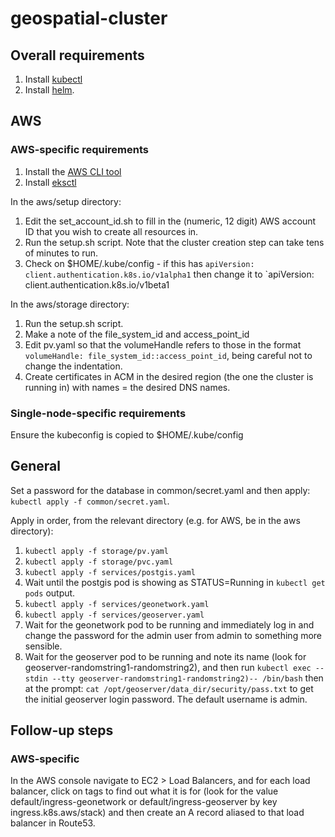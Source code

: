 # geospatial-cluster
## Overall requirements
1. Install [kubectl](https://kubernetes.io/docs/tasks/tools/)
2. Install [helm](https://helm.sh/docs/intro/install/#through-package-managers).
## AWS
### AWS-specific requirements
1. Install the [AWS CLI tool](https://docs.aws.amazon.com/cli/latest/userguide/getting-started-install.html)
2. Install [eksctl](https://eksctl.io/introduction/#installation)

In the aws/setup directory:
1. Edit the set_account_id.sh to fill in the (numeric, 12 digit) AWS account ID that you wish to create all resources in.
2. Run the setup.sh script. Note that the cluster creation step can take tens of minutes to run.
3. Check on $HOME/.kube/config - if this has `apiVersion: client.authentication.k8s.io/v1alpha1` then change it to `apiVersion: client.authentication.k8s.io/v1beta1

In the aws/storage directory:
1. Run the setup.sh script.
2. Make a note of the file_system_id and access_point_id
3. Edit pv.yaml so that the volumeHandle refers to those in the format `volumeHandle: file_system_id::access_point_id`, being careful not to change the indentation.
4. Create certificates in ACM in the desired region (the one the cluster is running in) with names = the desired DNS names.

### Single-node-specific requirements
Ensure the kubeconfig is copied to $HOME/.kube/config
## General
Set a password for the database in common/secret.yaml and then apply: `kubectl apply -f common/secret.yaml`.

Apply in order, from the relevant directory (e.g. for AWS, be in the aws directory): 
1. `kubectl apply -f storage/pv.yaml`
2. `kubectl apply -f storage/pvc.yaml`
3. `kubectl apply -f services/postgis.yaml`
4. Wait until the postgis pod is showing as STATUS=Running in `kubectl get pods` output.
5. `kubectl apply -f services/geonetwork.yaml`
6. `kubectl apply -f services/geoserver.yaml`
7. Wait for the geonetwork pod to be running and immediately log in and change the password for the admin user from admin to something more sensible.
8. Wait for the geoserver pod to be running and note its name (look for geoserver-randomstring1-randomstring2), and then run `kubectl exec --stdin --tty geoserver-randomstring1-randomstring2)-- /bin/bash` then at the prompt: `cat /opt/geoserver/data_dir/security/pass.txt` to get the initial geoserver login password. The default username is admin.

## Follow-up steps
### AWS-specific
In the AWS console navigate to EC2 > Load Balancers, and for each load balancer, click on tags to find out what it is for (look for the value default/ingress-geonetwork or default/ingress-geoserver by key ingress.k8s.aws/stack) and then create an A record aliased to that load balancer in Route53.

